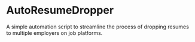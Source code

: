 # AutoResumeDropper
A simple automation script to streamline the process of dropping resumes to multiple employers on job platforms.
